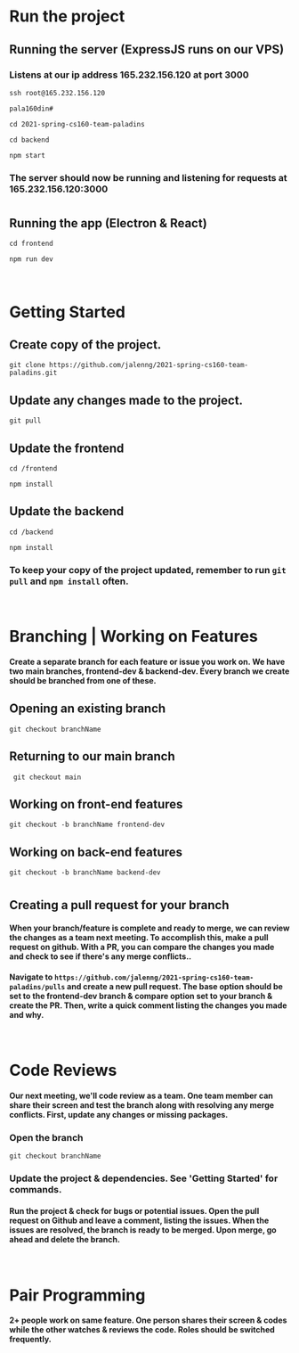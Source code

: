 # Run the project
## Running the server (ExpressJS runs on our VPS)
### Listens at our ip address 165.232.156.120 at port 3000
`ssh root@165.232.156.120`

`pala160din#`

`cd 2021-spring-cs160-team-paladins`

`cd backend`

`npm start`

### The server should now be running and listening for requests at 165.232.156.120:3000
#
## Running the app (Electron & React)
`cd frontend`

`npm run dev`

<br />

# Getting Started
## Create copy of the project.
`git clone https://github.com/jalenng/2021-spring-cs160-team-paladins.git`
## Update any changes made to the project.
`git pull`
## Update the frontend
`cd /frontend`

`npm install`
## Update the backend
`cd /backend`

`npm install`

### To keep your copy of the project updated, remember to run `git pull` and `npm install` often.

<br />

# Branching | Working on Features
####  Create a separate branch for each feature or issue you work on. We have two main branches, frontend-dev & backend-dev. Every branch we create should be branched from one of these.
## Opening an existing branch
`git checkout branchName`
## Returning to our main branch
` git checkout main`
## Working on front-end features
`git checkout -b branchName frontend-dev`
## Working on back-end features
`git checkout -b branchName backend-dev`
#
## Creating a pull request for your branch
####  When your branch/feature is complete and ready to merge, we can review the changes as a team next meeting. To accomplish this, make a pull request on github. With a PR, you can compare the changes you made and check to see if there's any merge conflicts.. 

####  Navigate to `https://github.com/jalenng/2021-spring-cs160-team-paladins/pulls` and create a new pull request. The base option should be set to the frontend-dev branch & compare option set to your branch & create the PR. Then, write a quick comment listing the changes you made and why. 

<br />

# Code Reviews
####  Our next meeting, we'll code review as a team. One team member can share their screen and test the branch along with resolving any merge conflicts. First, update any changes or missing packages.
### Open the branch
`git checkout branchName`
### Update the project & dependencies. See 'Getting Started' for commands.
####  Run the project & check for bugs or potential issues. Open the pull request on Github and leave a comment, listing the issues. When the issues are resolved, the branch is ready to be merged. Upon merge, go ahead and delete the branch. 

<br />

# Pair Programming
#### 2+ people work on same feature. One person shares their screen & codes while the other watches & reviews the code. Roles should be switched frequently.
